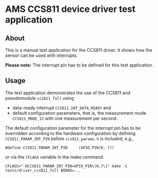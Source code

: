 # AMS CCS811 device driver test application

## About

This is a manual test application for the CCS811 driver. It shows how the
sensor can be used with interrupts.

**Please note:** The interrupt pin has to be defined for this test application.

## Usage

The test application demonstrates the use of the CCS811 and pseudomodule
`ccs811_full` using

- data-ready interrupt `CCS811_INT_DATA_READY` and
- default configuration parameters, that is, the measurement mode
  `CCS811_MODE_1S` with one measurement per second.

The default configuration parameter for the interrupt pin has to be
overridden according to the hardware configuration by defining
`CCS811_PARAM_INT_PIN` before `ccs811_params.h` is included, e.g.,
```
#define CCS811_PARAM_INT_PIN     (GPIO_PIN(0, 7))
```
or via the `CFLAGS` variable in the make command.
```
CFLAGS="-DCCS811_PARAM_INT_PIN=GPIO_PIN\(0,7\)" make -C tests/driver_ccs811_full BOARD=...
```
